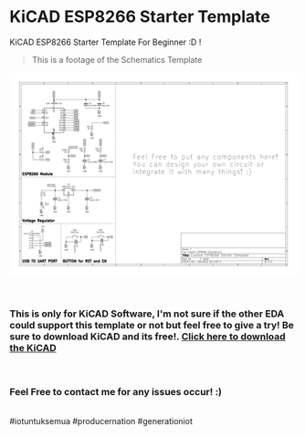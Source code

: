 # KiCAD ESP8266 Starter Template
KiCAD ESP8266 Starter Template For Beginner :D !

>This is a footage of the Schematics Template
  <p align="center"><img src="https://github.com/Coderakid01/KiCAD-ESP8266-Starter-Template/blob/main/Footage.png" width="900"></a></p>
 
  </br>
  
  <h3>This is only for KiCAD Software, I'm not sure if the other EDA could support this template or not but feel free to give a try! Be sure to download KiCAD and its free!. <b><a href="https://www.google.com/url?sa=t&rct=j&q=&esrc=s&source=web&cd=&cad=rja&uact=8&ved=2ahUKEwjgioqSpMz2AhX4TmwGHeG-DJ0QFnoECBMQAQ&url=https%3A%2F%2Fwww.kicad.org%2F&usg=AOvVaw0h-3T_OFW_4zFlaYprYsFK" target="_blank"> Click here to download the KiCAD</a></b></h3>

</br>
  
<h3>Feel Free to contact me for any issues occur! :)</h3>

</br>

<footer> #iotuntuksemua #producernation #generationiot </footer>
